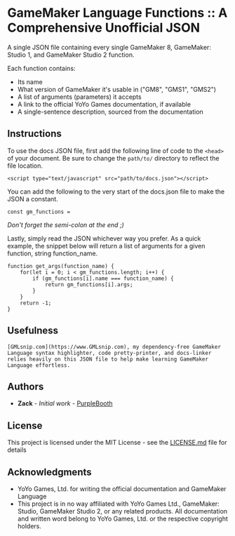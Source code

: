 # GameMaker Language Functions :: A Comprehensive Unofficial JSON

A single JSON file containing every single GameMaker 8, GameMaker: Studio 1, and GameMaker Studio 2 function.

Each function contains:

* Its name
* What version of GameMaker it's usable in ("GM8", "GMS1", "GMS2")
* A list of arguments (parameters) it accepts
* A link to the official YoYo Games documentation, if available
* A single-sentence description, sourced from the documentation

## Instructions

To use the docs JSON file, first add the following line of code to the `<head>` of your document. Be sure to change the `path/to/` directory to reflect the file location.
```
<script type="text/javascript" src="path/to/docs.json"></script>
```

You can add the following to the very start of the docs.json file to make the JSON a constant.

```
const gm_functions = 
```

*Don't forget the semi-colon at the end ;)*

Lastly, simply read the JSON whichever way you prefer. As a quick example, the snippet below will return a list of arguments for a given function, string function_name.

```
function get_args(function_name) {
	for(let i = 0; i < gm_functions.length; i++) {
		if (gm_functions[i].name === function_name) {
			return gm_functions[i].args;
		}
	}
	return -1;
}
 ```

## Usefulness

```
[GMLsnip.com](https://www.GMLsnip.com), my dependency-free GameMaker Language syntax highlighter, code pretty-printer, and docs-linker relies heavily on this JSON file to help make learning GameMaker Language effortless.
```

## Authors

* **Zack** - *Initial work* - [PurpleBooth](https://github.com/zbanack)

## License

This project is licensed under the MIT License - see the [LICENSE.md](LICENSE.md) file for details

## Acknowledgments

* YoYo Games, Ltd. for writing the official documentation and GameMaker Language
* This project is in no way affiliated with YoYo Games Ltd., GameMaker: Studio, GameMaker Studio 2, or any related products. All documentation and written word belong to YoYo Games, Ltd. or the respective copyright holders.
